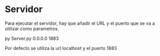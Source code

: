 # Servidor
Para ejecutar el servidor, hay que añadir el URL y el puerto que se va a utilizar como parametros.

py Server.py 0.0.0.0 1883

Por defecto se utiliza la url localhost y el puerto 1883